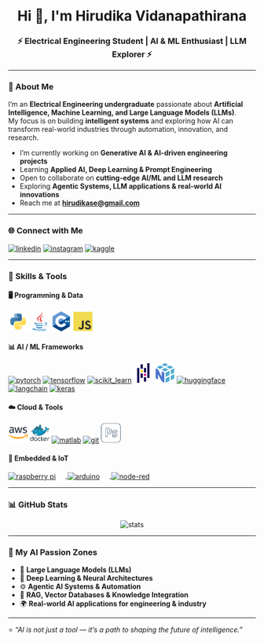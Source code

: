 <!-- Header Banner -->
<h1 align="center">Hi 👋, I'm Hirudika Vidanapathirana</h1>
<h3 align="center">⚡ Electrical Engineering Student | AI & ML Enthusiast | LLM Explorer ⚡</h3>

---

### 🌟 About Me  
I’m an **Electrical Engineering undergraduate** passionate about **Artificial Intelligence, Machine Learning, and Large Language Models (LLMs)**.  
My focus is on building **intelligent systems** and exploring how AI can transform real-world industries through automation, innovation, and research.  

-  I’m currently working on **Generative AI & AI-driven engineering projects**  
-  Learning **Applied AI, Deep Learning & Prompt Engineering**  
-  Open to collaborate on **cutting-edge AI/ML and LLM research**  
-  Exploring **Agentic Systems, LLM applications & real-world AI innovations**  
-  Reach me at **hirudikase@gmail.com**  

---

### 🌐 Connect with Me  
<p align="left">
<a href="https://linkedin.com/in/hirudika-vidanapathirana" target="blank"><img align="center" src="https://raw.githubusercontent.com/rahuldkjain/github-profile-readme-generator/master/src/images/icons/Social/linked-in-alt.svg" alt="linkedin" height="30" width="40" /></a>
<a href="https://instagram.com/hirudika_vidanapathirana" target="blank"><img align="center" src="https://raw.githubusercontent.com/rahuldkjain/github-profile-readme-generator/master/src/images/icons/Social/instagram.svg" alt="instagram" height="30" width="40" /></a>
<a href="https://kaggle.com/hirudika_4" target="blank"><img align="center" src="https://raw.githubusercontent.com/rahuldkjain/github-profile-readme-generator/master/src/images/icons/Social/kaggle.svg" alt="kaggle" height="30" width="40" /></a>
</p>

---

### 🚀 Skills & Tools  

#### 🖥️ Programming & Data  
<p>
<a href="https://www.python.org"><img src="https://raw.githubusercontent.com/devicons/devicon/master/icons/python/python-original.svg" alt="python" width="40" height="40"/></a>
<a href="https://www.java.com"><img src="https://raw.githubusercontent.com/devicons/devicon/master/icons/java/java-original.svg" alt="java" width="40" height="40"/></a>
<a href="https://isocpp.org/"><img src="https://raw.githubusercontent.com/devicons/devicon/master/icons/cplusplus/cplusplus-original.svg" alt="c++" width="40" height="40"/></a>
<a href="https://developer.mozilla.org/en-US/docs/Web/JavaScript"><img src="https://raw.githubusercontent.com/devicons/devicon/master/icons/javascript/javascript-original.svg" alt="javascript" width="40" height="40"/></a>
</p>

#### 📊 AI / ML Frameworks  
<p>
<a href="https://pytorch.org/"><img src="https://www.vectorlogo.zone/logos/pytorch/pytorch-icon.svg" alt="pytorch" width="40" height="40"/></a>
<a href="https://www.tensorflow.org/"><img src="https://www.vectorlogo.zone/logos/tensorflow/tensorflow-icon.svg" alt="tensorflow" width="40" height="40"/></a>
<a href="https://scikit-learn.org/"><img src="https://upload.wikimedia.org/wikipedia/commons/0/05/Scikit_learn_logo_small.svg" alt="scikit_learn" width="40" height="40"/></a>
<a href="https://pandas.pydata.org/"><img src="https://raw.githubusercontent.com/devicons/devicon/master/icons/pandas/pandas-original.svg" alt="pandas" width="40" height="40"/></a>
<a href="https://numpy.org/"><img src="https://raw.githubusercontent.com/devicons/devicon/master/icons/numpy/numpy-original.svg" alt="numpy" width="40" height="40"/></a>
<a href="https://huggingface.co/"><img src="https://avatars.githubusercontent.com/u/25720743?s=200&v=4" alt="huggingface" width="40" height="40"/></a>
<a href="https://www.langchain.com/"><img src="https://avatars.githubusercontent.com/u/126733545?s=200&v=4" alt="langchain" width="40" height="40"/></a>
<a href="https://keras.io/"><img src="https://upload.wikimedia.org/wikipedia/commons/a/ae/Keras_logo.svg" alt="keras" width="40" height="40"/></a>
</p>


#### ☁️ Cloud & Tools  
<p>
<a href="https://aws.amazon.com/"><img src="https://raw.githubusercontent.com/devicons/devicon/master/icons/amazonwebservices/amazonwebservices-original-wordmark.svg" alt="aws" width="40" height="40"/></a>
<a href="https://www.docker.com/"><img src="https://raw.githubusercontent.com/devicons/devicon/master/icons/docker/docker-original-wordmark.svg" alt="docker" width="40" height="40"/></a>
<a href="https://www.mathworks.com/products/matlab.html"><img src="https://upload.wikimedia.org/wikipedia/commons/2/21/Matlab_Logo.png" alt="matlab" width="40" height="40"/></a>
<a href="https://git-scm.com/"><img src="https://www.vectorlogo.zone/logos/git-scm/git-scm-icon.svg" alt="git" width="40" height="40"/></a>
<a href="https://www.adobe.com/products/photoshop.html"><img src="https://raw.githubusercontent.com/devicons/devicon/master/icons/photoshop/photoshop-line.svg" alt="photoshop" width="40" height="40"/></a>
</p>

#### 🔌 Embedded & IoT  
<p>
<a href="https://www.raspberrypi.org/" target="_blank">
  <img src="https://cdn.worldvectorlogo.com/logos/raspberry-pi.svg" alt="raspberry pi" width="50" height="50" style="vertical-align:middle; margin-right: 20px;"/>
</a>
<a href="https://www.arduino.cc/" target="_blank">
  <img src="https://cdn.worldvectorlogo.com/logos/arduino-1.svg" alt="arduino" width="50" height="50" style="vertical-align:middle; margin-right: 20px;"/>
</a>
<a href="https://nodered.org/" target="_blank">
  <img src="https://nodered.org/about/resources/media/node-red-icon.svg" alt="node-red" width="50" height="50" style="vertical-align:middle;"/>
</a>
</p>




---


### 📊 GitHub Stats  
<p align="center">
  <img src="https://github-readme-stats.vercel.app/api?username=Hirudika4&show_icons=true&theme=tokyonight" alt="stats"/>
</p>

---

### 🎯 My AI Passion Zones  
- 🤖 **Large Language Models (LLMs)**  
- 🧠 **Deep Learning & Neural Architectures**  
- ⚙️ **Agentic AI Systems & Automation**  
- 🔗 **RAG, Vector Databases & Knowledge Integration**  
- 🌍 **Real-world AI applications for engineering & industry**  

---

⭐️ *“AI is not just a tool — it’s a path to shaping the future of intelligence.”*  
